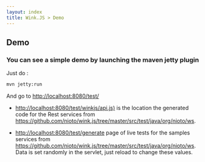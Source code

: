 ```yaml
---
layout: index
title: Wink.JS > Demo
---
```


## Demo

### You can see a simple demo by launching the maven jetty plugin

Just do :

```bash
mvn jetty:run
```

And go to <http://localhost:8080/test/>

*  <http://localhost:8080/test/winkjs/api.js)> is the location the generated code for the Rest services from <https://github.com/nioto/wink.js/tree/master/src/test/java/org/nioto/ws>.

* <http://localhost:8080/test/generate> page of live tests for the samples services from <https://github.com/nioto/wink.js/tree/master/src/test/java/org/nioto/ws>. Data is set randomly in the servlet, just reload to change these values.


